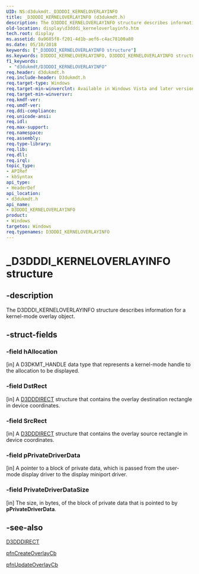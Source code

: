 ```yaml
---
UID: NS:d3dukmdt._D3DDDI_KERNELOVERLAYINFO
title: _D3DDDI_KERNELOVERLAYINFO (d3dukmdt.h)
description: The D3DDDI_KERNELOVERLAYINFO structure describes information for a kernel-mode overlay object.
old-location: display\d3dddi_kerneloverlayinfo.htm
tech.root: display
ms.assetid: 0a9685f8-f201-4d1b-aef6-c4ac78100a80
ms.date: 05/10/2018
keywords: ["_D3DDDI_KERNELOVERLAYINFO structure"]
ms.keywords: D3DDDI_KERNELOVERLAYINFO, D3DDDI_KERNELOVERLAYINFO structure [Display Devices], D3D_other_Structs_ee8ebc87-60be-4b70-8428-4db20bcbdaa0.xml, _D3DDDI_KERNELOVERLAYINFO, d3dukmdt/D3DDDI_KERNELOVERLAYINFO, display.d3dddi_kerneloverlayinfo
f1_keywords:
 - "d3dukmdt/D3DDDI_KERNELOVERLAYINFO"
req.header: d3dukmdt.h
req.include-header: D3dukmdt.h
req.target-type: Windows
req.target-min-winverclnt: Available in Windows Vista and later versions of the Windows operating systems.
req.target-min-winversvr: 
req.kmdf-ver: 
req.umdf-ver: 
req.ddi-compliance: 
req.unicode-ansi: 
req.idl: 
req.max-support: 
req.namespace: 
req.assembly: 
req.type-library: 
req.lib: 
req.dll: 
req.irql: 
topic_type:
- APIRef
- kbSyntax
api_type:
- HeaderDef
api_location:
- d3dukmdt.h
api_name:
- D3DDDI_KERNELOVERLAYINFO
product:
- Windows
targetos: Windows
req.typenames: D3DDDI_KERNELOVERLAYINFO
---
```


# _D3DDDI_KERNELOVERLAYINFO structure


## -description


The D3DDDI_KERNELOVERLAYINFO structure describes information for a kernel-mode overlay object.


## -struct-fields




### -field hAllocation

[in] A D3DKMT_HANDLE data type that represents a kernel-mode handle to the allocation to be displayed.


### -field DstRect

[in] A <a href="https://docs.microsoft.com/windows-hardware/drivers/ddi/d3dukmdt/ns-d3dukmdt-_d3dddirect">D3DDDIRECT</a> structure that contains the overlay destination rectangle in device coordinates.


### -field SrcRect

[in] A <a href="https://docs.microsoft.com/windows-hardware/drivers/ddi/d3dukmdt/ns-d3dukmdt-_d3dddirect">D3DDDIRECT</a> structure that contains the overlay source rectangle in device coordinates.


### -field pPrivateDriverData

[in] A pointer to a block of private data, which is passed from the user-mode display driver to the display miniport driver. 


### -field PrivateDriverDataSize

[in] The size, in bytes, of the block of private data that is pointed to by <b>pPrivateDriverData</b>.


## -see-also




<a href="https://docs.microsoft.com/windows-hardware/drivers/ddi/d3dukmdt/ns-d3dukmdt-_d3dddirect">D3DDDIRECT</a>



<a href="https://docs.microsoft.com/windows-hardware/drivers/ddi/d3dumddi/nc-d3dumddi-pfnd3dddi_createoverlaycb">pfnCreateOverlayCb</a>



<a href="https://docs.microsoft.com/windows-hardware/drivers/ddi/d3dumddi/nc-d3dumddi-pfnd3dddi_updateoverlaycb">pfnUpdateOverlayCb</a>
 

 

